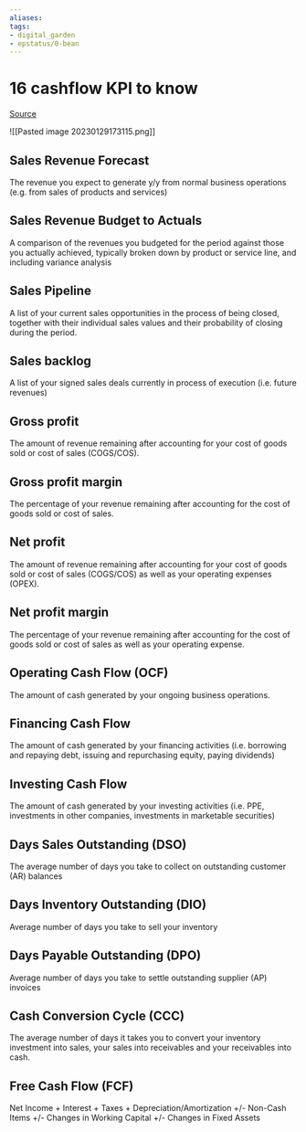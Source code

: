 ```yaml
---
aliases: 
tags: 
- digital_garden
- epstatus/0-bean
---
```

# 16 cashflow KPI to know
[Source](https://www.linkedin.com/posts/oanalabes_entrepreneur-finance-business-activity-7025432361060171776-oko3?utm_source=share&utm_medium=member_desktop)

![[Pasted image 20230129173115.png]]

## Sales Revenue Forecast
  
The revenue you expect to generate y/y from normal business operations (e.g. from sales of products and services)  
  
## Sales Revenue Budget to Actuals
  
A comparison of the revenues you budgeted for the period against those you actually achieved, typically broken down by product or service line, and including variance analysis  
  
## Sales Pipeline
  
A list of your current sales opportunities in the process of being closed, together with their individual sales values and their probability of closing during the period.  
  
## Sales backlog 
  
A list of your signed sales deals currently in process of execution (i.e. future revenues)  
  
## Gross profit  
  
The amount of revenue remaining after accounting for your cost of goods sold or cost of sales (COGS/COS).  
  
## Gross profit margin
  
The percentage of your revenue remaining after accounting for the cost of goods sold or cost of sales.  
  
## Net profit
  
The amount of revenue remaining after accounting for your cost of goods sold or cost of sales (COGS/COS) as well as your operating expenses (OPEX).  
  
## Net profit margin
  
The percentage of your revenue remaining after accounting for the cost of goods sold or cost of sales as well as your operating expense.  
  
## Operating Cash Flow (OCF)
  
The amount of cash generated by your ongoing business operations.  
  
## Financing Cash Flow
  
The amount of cash generated by your financing activities (i.e. borrowing and repaying debt, issuing and repurchasing equity, paying dividends)  
  
## Investing Cash Flow
  
The amount of cash generated by your investing activities (i.e. PPE, investments in other companies, investments in marketable securities)  
  
## Days Sales Outstanding (DSO)
  
The average number of days you take to collect on outstanding customer (AR) balances  
  
## Days Inventory Outstanding (DIO)  
  
Average number of days you take to sell your inventory  
  
## Days Payable Outstanding (DPO)
  
Average number of days you take to settle outstanding supplier (AP) invoices  
  
## Cash Conversion Cycle (CCC)
  
The average number of days it takes you to convert your inventory investment into sales, your sales into receivables and your receivables into cash.  
  
## Free Cash Flow (FCF)
  
Net Income + Interest + Taxes + Depreciation/Amortization +/- Non-Cash Items +/- Changes in Working Capital +/- Changes in Fixed Assets